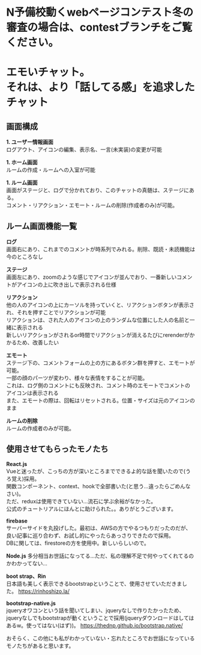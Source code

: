 # N予備校動くwebページコンテスト冬の審査の場合は、contestブランチをご覧ください。

# エモいチャット。 <br>それは、より「話してる感」を追求したチャット
## 画面構成

**1. ユーザー情報画面**  
ログアウト、アイコンの編集、表示名、一言(未実装)の変更が可能  


**1. ホーム画面**  
ルームの作成・ルームへの入室が可能  

**1. ルーム画面**  
画面がステージと、ログで分かれており、このチャットの真髄は、ステージにある。  
コメント・リアクション・エモート・ルームの削除(作成者のみ)が可能。

## ルーム画面機能一覧

**ログ**  
画面右にあり、これまでのコメントが時系列でみれる。削除、既読・未読機能は今のところなし

**ステージ**  
画面左にあり、zoomのような感じでアイコンが並んでおり、一番新しいコメントがアイコンの上に吹き出しで表示される仕様  

**リアクション**  
他の人のアイコンの上にカーソルを持っていくと、リアクションボタンが表示され、それを押すことでリアクションが可能  
リアクションは、された人のアイコンの上のランダムな位置にした人の名前と一緒に表示される  
新しいリアクションがされるor時間でリアクションが消えるたびにrerenderがかかるため、改善したい  

**エモート**  
ステージ下の、コメントフォームの上の方にあるボタン群を押すと、エモートが可能。    
一部の顔のパーツが変わり、様々な表情をすることが可能。  
これは、ログ側のコメントにも反映され、コメント時のエモートでコメントのアイコンは表示される  
また、エモートの際は、回転はリセットされる。位置・サイズは元のアイコンのまま  

**ルームの削除**  
ルームの作成者のみが可能。

## 使用させてもらったモノたち

**React.js**  
Vueと迷ったが、こっちの方が深いところまでできるよ的な話を聞いたので(うろ覚え)採用。  
関数コンポーネント、context、hookで全部書いた(と思う...違ったらごめんなさい)。  
ただ、reduxは使用できていない...流石に学ぶ余裕がなかった。  
公式のチュートリアルにほんとに助けられた。。ありがとうございます。

**firebase**  
サーバーサイドを丸投げした。最初は、AWSの方でやるつもりだったのだが、  
良い記事に巡り合わず、お試し的にやったらあっさりできたので採用。  
DBに関しては、firestoreの方を使用中。新しいらしいので。

**Node.js**
多分相当お世話になってる...ただ、私の理解不足で何やってくれてるのかわかってない...


**boot strap、Rin**  
日本語も美しく表示できるbootstrapということで、使用させていただきました。
https://rinhoshizo.la/

**bootstrap-native.js**  
jqueryオワコンという話を聞いてしまい、jqueryなしで作りたかったため、  
jqueryなしでもbootstrapが動くということで採用(jqueryダウンロードはしてはあるw。使ってはない(はず))。
https://thednp.github.io/bootstrap.native/

おそらく、この他にも私がわかっていない・忘れたところでお世話になっているモノたちがあると思います。
